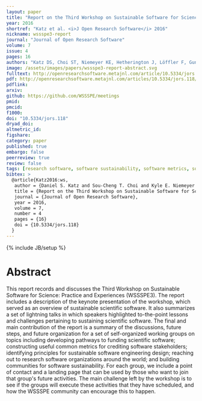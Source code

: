 ```yaml
---
layout: paper
title: "Report on the Third Workshop on Sustainable Software for Science: Practice and Experiences (WSSSPE3)"
year: 2016
shortref: "Katz et al. <i>J Open Research Software</i> 2016"
nickname: wssspe3-report
journal: "Journal of Open Research Software"
volume: 7
issue: 4
pages: 16
authors: "Katz DS, Choi ST, Niemeyer KE, Hetherington J, Löffler F, Gunter D, Idaszak R, Brandt SR, Miller MA, Gesing S, Jones ND, Weber N, Marru S, Allen G, Penzenstadler B, Venters CC, Davis E, Hwang L, Todorov I, Patra A, de Val-Borro M"
image: /assets/images/papers/wssspe3-report-abstract.svg
fulltext: http://openresearchsoftware.metajnl.com/article/10.5334/jors.118/
pdf: http://openresearchsoftware.metajnl.com/articles/10.5334/jors.118/galley/194/download/
pdflink:
arxiv:
github: https://github.com/WSSSPE/meetings
pmid:
pmcid:
f1000:
doi: "10.5334/jors.118"
dryad_doi:
altmetric_id:
figshare:
category: paper
published: true
embargo: false
peerreview: true
review: false
tags: [research software, software sustainability, software metrics, software citation, software credit]
bibtex: >
  @article{Katz2016:ws,
   author = {Daniel S. Katz and Sou-Cheng T. Choi and Kyle E. Niemeyer and James Hetherington and Frank Löffler and Dan Gunter and Ray Idaszak and Steven R. Brandt and Mark A. Miller and Sandra Gesing and Nick D. Jones and Nic Weber and Suresh Marru and Gabrielle Allen and Birgit Penzenstadler and Colin C. Venters and Ethan Davis and Lorraine Hwang and Ilian Todorov and Abani Patra and Miguel de Val-Borro},
   title = {Report on the Third Workshop on Sustainable Software for Science: Practice and Experiences ({WSSSPE3})},
   journal = {Journal of Open Research Software},
   year = 2016,
   volume = 7,
   number = 4
   pages = {16}
   doi = {10.5334/jors.118}
  }
---
```

{% include JB/setup %}

# Abstract

This report records and discusses the Third Workshop on Sustainable Software for Science: Practice and Experiences (WSSSPE3). The report includes a description of the keynote presentation of the workshop, which served as an overview of sustainable scientific software. It also summarizes a set of lightning talks in which speakers highlighted to-the-point lessons and challenges pertaining to sustaining scientific software. The final and main contribution of the report is a summary of the discussions, future steps, and future organization for a set of self-organized working groups on topics including developing pathways to funding scientific software; constructing useful common metrics for crediting software stakeholders; identifying principles for sustainable software engineering design; reaching out to research software organizations around the world; and building communities for software sustainability. For each group, we include a point of contact and a landing page that can be used by those who want to join that group's future activities. The main challenge left by the workshop is to see if the groups will execute these activities that they have scheduled, and how the WSSSPE community can encourage this to happen.
